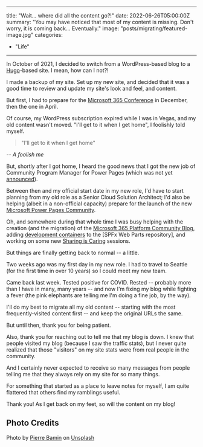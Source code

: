 
---
title: "Wait... where did all the content go?!"
date: 2022-06-26T05:00:00Z
summary: "You may have noticed that most of my content is missing. Don't worry, it is coming back... Eventually."
image: "posts/migrating/featured-image.jpg"
categories:
- "Life"
---

In October of 2021, I decided to switch from a WordPress-based blog to a [Hugo](https://gohugo.io/)-based site. I mean, how can I not?!

I made a backup of my site. Set up my new site, and decided that it was a good time to review and update my site's look and feel, and content.

But first, I had to prepare for the [Microsoft 365 Conference](https://m365conf.com/#!/) in December, then the one in April.

Of course, my WordPress subscription expired while I was in Vegas, and my old content wasn't moved. "I'll get to it when I get home", I foolishly told myself.

> "I'll get to it when I get home"

<cite>-- A foolish me</cite>

But, shortly after I got home, I heard the good news that I got the new job of Community Program Manager for Power Pages (which was not yet [announced](https://powerapps.microsoft.com/blog/announcing-the-preview-of-microsoft-power-pages/)).

Between then and my official start date in my new role, I'd have to start planning from my old role as a Senior Cloud Solution Architect; I'd also be helping (albeit in a non-official capacity) prepare for the launch of the new [Microsoft Power Pages Community](https://powerusers.microsoft.com/t5/Microsoft-Power-Pages-Community/ct-p/MPPCommunity).

Oh, and somewhere during that whole time I was busy helping with the creation (and the migration) of the [Microsoft 365 Platform Community Blog](https://pnp.github.io/blog/), adding [development containers](https://github.com/pnp/sp-dev-fx-webparts/wiki/Opening-a-sample-using-a-development-container) to the [SPFx Web Parts repository], and working on some new [Sharing is Caring](https://pnp.github.io/sharing-is-caring/) sessions.

But things are finally getting back to normal -- a little.

Two weeks ago was my first day in my new role. I had to travel to Seattle (for the first time in over 10 years) so I could meet my new team. 

Came back last week. Tested positive for COVID. Rested -- probably more than I have in many, many years -- and now I'm fixing my blog while fighting a fever (the pink elephants are telling me I'm doing a fine job, by the way).

I'll do my best to migrate all my old content -- starting with the most frequently-visited content first -- and keep the original URLs the same.

But until then, thank you for being patient.

Also, thank you for reaching out to tell me that my blog is down.  I knew that people visited my blog (because I saw the traffic stats), but I never quite realized that those "visitors" on my site stats were from real people in the community.

And I certainly never expected to receive so many messages from people telling me that they always rely on my site for so many things.

For something that started as a place to leave notes for myself, I am quite flattered that others find my ramblings useful.

Thank you! As I get back on my feet, so will the content on my blog!

## Photo Credits

Photo by <a href="https://unsplash.com/@bamin?utm_source=unsplash&utm_medium=referral&utm_content=creditCopyText">Pierre Bamin</a> on <a href="https://unsplash.com/s/photos/missing?utm_source=unsplash&utm_medium=referral&utm_content=creditCopyText">Unsplash</a>
  
